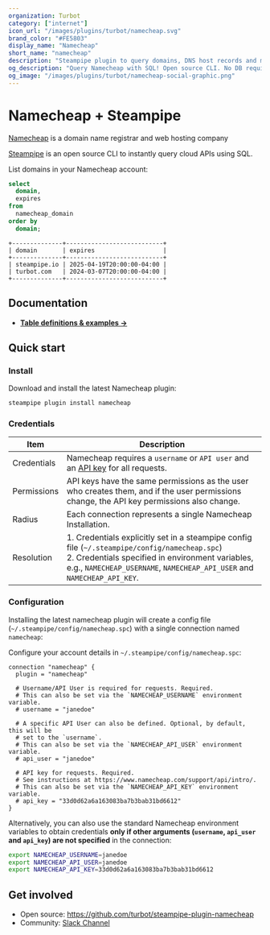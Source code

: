 ```yaml
---
organization: Turbot
category: ["internet"]
icon_url: "/images/plugins/turbot/namecheap.svg"
brand_color: "#FE5803"
display_name: "Namecheap"
short_name: "namecheap"
description: "Steampipe plugin to query domains, DNS host records and more from Namecheap."
og_description: "Query Namecheap with SQL! Open source CLI. No DB required."
og_image: "/images/plugins/turbot/namecheap-social-graphic.png"
---
```


# Namecheap + Steampipe

[Namecheap](https://namecheap.com) is a domain name registrar and web hosting company

[Steampipe](https://steampipe.io) is an open source CLI to instantly query cloud APIs using SQL.

List domains in your Namecheap account:

```sql
select
  domain,
  expires
from
  namecheap_domain
order by
  domain;
```

```
+--------------+---------------------------+
| domain       | expires                   |
+--------------+---------------------------+
| steampipe.io | 2025-04-19T20:00:00-04:00 |
| turbot.com   | 2024-03-07T20:00:00-04:00 |
+--------------+---------------------------+
```

## Documentation

- **[Table definitions & examples →](/plugins/turbot/namecheap/tables)**

## Quick start

### Install

Download and install the latest Namecheap plugin:

```sh
steampipe plugin install namecheap
```

### Credentials

| Item        | Description                                                                                                                                                                                           |
| ----------- | ----------------------------------------------------------------------------------------------------------------------------------------------------------------------------------------------------- |
| Credentials | Namecheap requires a `username` or `API user` and an [API key](https://www.namecheap.com/support/api/intro/) for all requests.                                                                |
| Permissions | API keys have the same permissions as the user who creates them, and if the user permissions change, the API key permissions also change.                                                         |
| Radius      | Each connection represents a single Namecheap Installation.                                                                                                                                           |
| Resolution  | 1. Credentials explicitly set in a steampipe config file (`~/.steampipe/config/namecheap.spc`)<br />2. Credentials specified in environment variables, e.g., `NAMECHEAP_USERNAME`, `NAMECHEAP_API_USER` and `NAMECHEAP_API_KEY`. |

### Configuration

Installing the latest namecheap plugin will create a config file (`~/.steampipe/config/namecheap.spc`) with a single connection named `namecheap`:

Configure your account details in `~/.steampipe/config/namecheap.spc`:

```hcl
connection "namecheap" {
  plugin = "namecheap"

  # Username/API User is required for requests. Required.
  # This can also be set via the `NAMECHEAP_USERNAME` environment variable.
  # username = "janedoe"

  # A specific API User can also be defined. Optional, by default, this will be
  # set to the `username`.
  # This can also be set via the `NAMECHEAP_API_USER` environment variable.
  # api_user = "janedoe"

  # API key for requests. Required.
  # See instructions at https://www.namecheap.com/support/api/intro/.
  # This can also be set via the `NAMECHEAP_API_KEY` environment variable.
  # api_key = "33d0d62a6a163083ba7b3bab31bd6612"
}
```

Alternatively, you can also use the standard Namecheap environment variables to obtain credentials **only if other arguments (`username`, `api_user` and `api_key`) are not specified** in the connection:

```sh
export NAMECHEAP_USERNAME=janedoe
export NAMECHEAP_API_USER=janedoe
export NAMECHEAP_API_KEY=33d0d62a6a163083ba7b3bab31bd6612
```

## Get involved

- Open source: https://github.com/turbot/steampipe-plugin-namecheap
- Community: [Slack Channel](https://steampipe.io/community/join)
